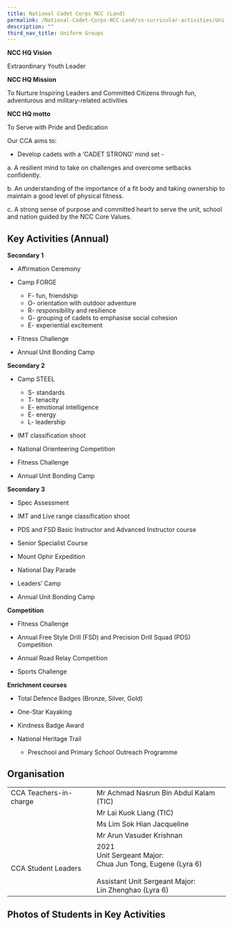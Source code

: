 ```yaml
---
title: National Cadet Corps NCC (Land)
permalink: /National-Cadet-Corps-NCC-Land/co-curricular-activities/Uniform-Groups/permalink
description: ""
third_nav_title: Uniform Groups
---
```

**NCC HQ Vision** 

Extraordinary Youth Leader

**NCC HQ Mission**

To Nurture Inspiring Leaders and Committed Citizens through fun, adventurous and military-related activities

**NCC HQ motto**

To Serve with Pride and Dedication

Our CCA aims to:

* Develop cadets with a ‘CADET STRONG’ mind set -

a. A resilient mind to take on challenges and overcome setbacks confidently.

b. An understanding of the importance of a fit body and taking ownership to maintain a good level of physical fitness.

c. A strong sense of purpose and committed heart to serve the unit, school and nation guided by the NCC Core Values.

Key Activities (Annual)
-----------------------

**Secondary 1**

*   Affirmation Ceremony

*   Camp FORGE
	*   F- fun, friendship
	*   O- orientation with outdoor adventure
	*   R- responsibility and resilience
	*   G- grouping of cadets to emphasise social cohesion
	*   E- experiential excitement

*   Fitness Challenge

*   Annual Unit Bonding Camp

**Secondary 2**

*   Camp STEEL
	*   S- standards
	*   T- tenacity
	*   E- emotional intelligence
	*   E- energy
	*   L- leadership

*   IMT classification shoot

*   National Orienteering Competition

*   Fitness Challenge

*   Annual Unit Bonding Camp

**Secondary 3**

*   Spec Assessment

*   IMT and Live range classification shoot

*   PDS and FSD Basic Instructor and Advanced Instructor course

*   Senior Specialist Course

*   Mount Ophir Expedition

*   National Day Parade

*   Leaders’ Camp

*   Annual Unit Bonding Camp

**Competition**

*   Fitness Challenge

*   Annual Free Style Drill (FSD) and Precision Drill Squad (PDS) Competition

*   Annual Road Relay Competition

*   Sports Challenge

**Enrichment courses**

*   Total Defence Badges (Bronze, Silver, Gold)

*   One-Star Kayaking

*   Kindness Badge Award

* National Heritage Trail
	* Preschool and Primary School Outreach Programme


Organisation
------------

|  |  |
|---|---|
| CCA Teachers-in-charge | Mr Achmad Nasrun Bin Abdul Kalam (TIC) |
|   | Mr Lai Kuok Liang (TIC) |
|   | Ms Lim Sok Hian Jacqueline |
|   | Mr Arun Vasuder Krishnan |
| CCA Student Leaders | 2021<br>Unit Sergeant Major: <br>Chua Jun Tong, Eugene (Lyra 6)<br><br>Assistant Unit Sergeant Major:<br>Lin Zhenghao (Lyra 6)  |

Photos of Students in Key Activities
------------------------------------

